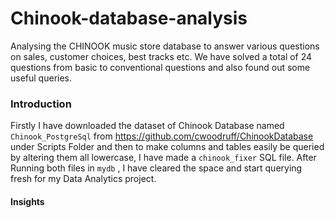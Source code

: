 # Chinook-database-analysis

Analysing the CHINOOK music store database to answer various questions on sales, customer choices, best tracks etc. We have solved a total of 24 questions from basic to conventional questions and also found out some useful queries.

### Introduction

Firstly I have downloaded the dataset of Chinook Database named ``Chinook_PostgreSql`` from https://github.com/cwoodruff/ChinookDatabase under Scripts Folder and then to make columns and tables easily be queried by altering them all lowercase, I have made a ``chinook_fixer`` SQL file. After Running both files in ``mydb`` , I have cleared the space and start querying fresh for my Data Analytics project.

#### Insights
